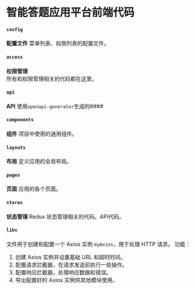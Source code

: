 # 智能答题应用平台前端代码

#### `config`
**配置文件**
菜单列表、权限列表的配置文件。

#### `access`
**权限管理**  
所有和权限管理相关的代码都在这里。

#### `api`
**API**
使用`openapi-generator`生成的####

#### `components`
**组件**
项目中使用的通用组件。

#### `layouts`
**布局**
定义应用的全局布局。

#### `pages`
**页面**
应用的各个页面。

#### `stores`
**状态管理**
Redux 状态管理相关的代码。API代码。

#### `libs`

文件用于创建和配置一个 Axios 实例 `myAxios`，用于处理 HTTP 请求。
功能：
1. 创建 Axios 实例并设置基础 URL 和超时时间。
2. 配置请求拦截器，在请求发送前执行一些操作。
3. 配置响应拦截器，处理响应数据和错误。
4. 导出配置好的 Axios 实例供其他模块使用。


